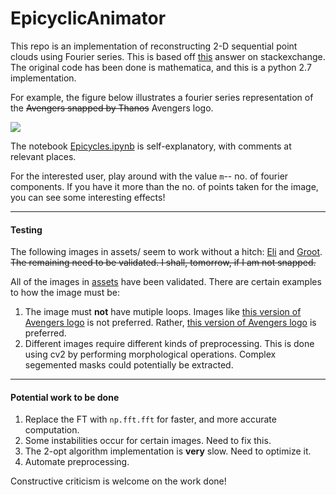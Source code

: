 # EpicyclicAnimator
This repo is an implementation of reconstructing 2-D sequential point clouds using Fourier series. This is based off [this](https://mathematica.stackexchange.com/a/171756) answer on stackexchange. The original code has been done is mathematica, and this is a python 2.7 implementation.

For example, the figure below illustrates a fourier series representation of the ~~Avengers snapped by Thanos~~ Avengers logo.

![](https://imgur.com/8FVbfZp.gif)

The notebook [Epicycles.ipynb](Epicycles.ipynb) is self-explanatory, with comments at relevant places.

For the interested user, play around with the value `m`-- no. of fourier components. If you have it more than the no. of points taken for the image, you can see some interesting effects!

-----------------------------------------
#### Testing

The following images in assets/ seem to work without a hitch: [Eli](assets/Eli.png) and [Groot](assets/Groot4.png). ~~The remaining need to be validated. I shall, tomorrow, if I am not snapped.~~

All of the images in [assets](assets/) have been validated. There are certain examples to how the image must be:

1. The image must **not** have mutiple loops. Images like [this version of Avengers logo](assets/A.png) is not preferred. Rather, [this version of Avengers logo](assets/A2.png) is preferred. 
2. Different images require different kinds of preprocessing. This is done using cv2 by performing morphological operations. Complex segemented masks could potentially be extracted.
-------------------------------------------

#### Potential work to be done
1. Replace the FT with `np.fft.fft` for faster, and more accurate computation.
2. Some instabilities occur for certain images. Need to fix this.
3. The 2-opt algorithm implementation is **very** slow. Need to optimize it.
4. Automate preprocessing.

Constructive criticism is welcome on the work done!
